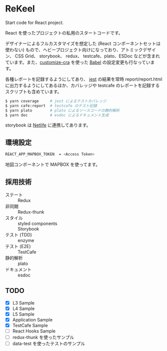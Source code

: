 # ReKeel
Start code for React project.

React を使ったプロジェクトの私用のスタートコードです。

デザイナーによるフルカスタマイズを想定した (React コンポーネントセットは使わない) もので、ヘビープロジェクト向けになっており、アトミックデザイン、 CSS Grid、 storybook、 redux、 testcafe、plato、ESDoc などが含まれています。また、[customize-cra](https://github.com/arackaf/customize-cra) を使った [Babel](https://babeljs.io) の設定変更も行なっています。

各種レポートを記録するようにしてあり、 [jest](https://jestjs.io/ja/) の結果を常時 report/report.html に出力するようにしてあるほか、カバレッジや testcafe のレポートを記録するスクリプトも含めています。

```sh
$ yarn coverage     # jest によるテストカバレッジ
$ yarn cafe:report  # testcafe のテスト記録
$ yarn plato        # plato によるソースコードの静的解析
$ yarn doc          # esdoc によるドキュメント生成
```

storybook は [Netlife](https://rekeel.netlify.com) に連携してあります。

## 環境設定

```sh
REACT_APP_MAPBOX_TOKEN  = <Access Token>
```

地図コンポーネントで MAPBOX を使ってます。

## 採用技術

<dl>
    <dt>ステート</dt>
    <dd>Redux</dd>
    <dt>非同期</dt>
    <dd>Redux-thunk</dd>
    <dt>スタイル</dt>
    <dd>styled components</dd>
    <dd>Storybook</dd>
    <dt>テスト (TDD)</dt>
    <dd>enzyme</dd>
    <dt>テスト (E2E)</dt>
    <dd>TestCafe</dd>
    <dt>静的解析</dt>
    <dd>plato</dd>
    <dt>ドキュメント</dt>
    <dd>esdoc</dd>
</dl>


## TODO

- [x] L3 Sample
- [x] L4 Sample
- [x] L5 Sample
- [x] Application Sample
- [x] TestCafe Sample
- [ ] React Hooks Sample
- [ ] redux-thunk を使ったサンプル
- [ ] data-test を使ったテストのサンプル
